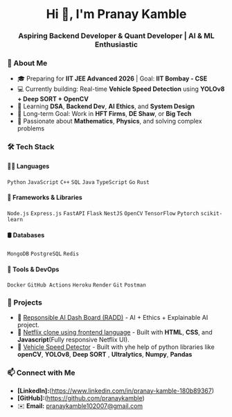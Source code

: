 <h1 align="center">Hi 👋, I'm Pranay Kamble</h1>
<h3 align="center">Aspiring Backend Developer & Quant Developer | AI & ML Enthusiastic </h3>

### 🚀 About Me

- 🎓 Preparing for **IIT JEE Advanced 2026** | Goal: **IIT Bombay - CSE**
- 💻 Currently building: Real-time **Vehicle Speed Detection** using **YOLOv8 + Deep SORT + OpenCV**
- 🌱 Learning **DSA**, **Backend Dev**, **AI Ethics**, and **System Design**
- 🎯 Long-term Goal: Work in **HFT Firms**, **DE Shaw**, or **Big Tech**
- 🧠 Passionate about **Mathematics**, **Physics**, and solving complex problems

### 🛠️ Tech Stack

#### 👨‍💻 Languages
`Python` `JavaScript` `C++` `SQL`
`Java` `TypeScript` `Go` `Rust`

#### 🚀 Frameworks & Libraries
`Node.js` `Express.js` `FastAPI` `Flask`  `NestJS` `OpenCV` `TensorFlow` `Pytorch` `scikit-learn`

#### 🛢️ Databases
`MongoDB` `PostgreSQL` `Redis`

#### 🧰 Tools & DevOps
`Docker` `GitHub Actions` `Heroku` `Render` `Git` `Postman`

### 🧩 Projects 
- 🔭 [ Repsonsible AI Dash Board (RADD)](https://github.com/Pranaykamble000/RADD) - AI + Ethics + Explainable AI project.
- 🧠 [Netflix clone using frontend language](https://github.com/Pranaykamble000/Netflix-Clone) - Built with **HTML**, **CSS**, and **Javascript**(Fully responsive Netflix UI).
- 🔎 [Vehicle Speed Detector](https://github.com/Pranaykamble000/vehicle-speed-detection) - Built with yhe help of python libraries like **openCV**, **YOLOv8**, **Deep SORT** , **Ultralytics**, **Numpy**, **Pandas**

### 📫 Connect with Me

- **[LinkedIn]:**(https://www.linkedin.com/in/pranay-kamble-180b89367)
- **[GitHub]:**(https://github.com/pranaykamble)
- ✉️ **Email:** pranaykamble102007@gmail.com

